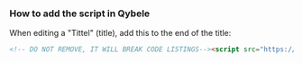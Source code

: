 ### How to add the script in Qybele
When editing a "Tittel" (title), add this to the end of the title:

```html
<!-- DO NOT REMOVE, IT WILL BREAK CODE LISTINGS--><script src="https://cdn.jsdelivr.net/gh/ironboy/qybele-interactive/load.js"></script>
```